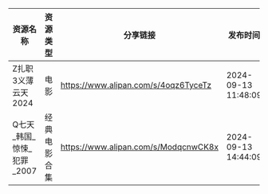 | 资源名称              | 资源类型   | 分享链接                                 | 发布时间                |
| ----------------- | ------ | ------------------------------------ | ------------------- |
| Z扎职3义薄云天2024      | 电影     | https://www.alipan.com/s/4oqz6TyceTz | 2024-09-13 11:48:09 |
| Q七天_韩国_惊悚_犯罪_2007 | 经典电影合集 | https://www.alipan.com/s/ModqcnwCK8x | 2024-09-13 14:44:09 |
